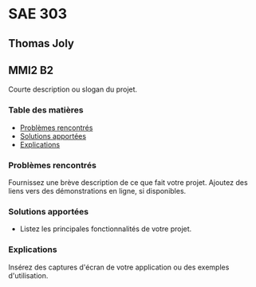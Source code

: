 # SAE 303
## Thomas Joly
## MMI2 B2

Courte description ou slogan du projet.

### Table des matières

- [Problèmes rencontrés](#aperçu)
- [Solutions apportées](#fonctionnalités)
- [Explications](#captures-décran)

### Problèmes rencontrés

Fournissez une brève description de ce que fait votre projet. Ajoutez des liens vers des démonstrations en ligne, si disponibles.

### Solutions apportées

- Listez les principales fonctionnalités de votre projet.

### Explications

Insérez des captures d'écran de votre application ou des exemples d'utilisation.
